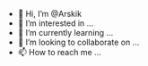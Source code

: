 - 👋 Hi, I’m @Arskik
- 👀 I’m interested in ...
- 🌱 I’m currently learning ...
- 💞️ I’m looking to collaborate on ...
- 📫 How to reach me ...

<!---
Arskik/Arskik is a ✨ special ✨ repository because its `README.md` (this file) appears on your GitHub profile.
You can click the Preview link to take a look at your changes.
--->
